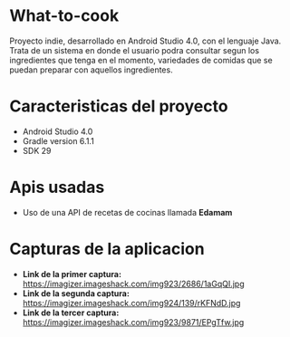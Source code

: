 # What-to-cook
Proyecto indie, desarrollado en Android Studio 4.0, con el lenguaje Java. Trata de un sistema en donde el usuario podra consultar segun los ingredientes que tenga en el momento, variedades de comidas que se puedan preparar con aquellos ingredientes.


# Caracteristicas del proyecto

- Android Studio 4.0
- Gradle version 6.1.1
- SDK 29

# Apis usadas

- Uso de una API de recetas de cocinas llamada **Edamam**


# Capturas de la aplicacion

- **Link de la primer captura:** https://imagizer.imageshack.com/img923/2686/1aGqQI.jpg
- **Link de la segunda captura:** https://imagizer.imageshack.com/img924/139/rKFNdD.jpg
- **Link de la tercer captura:** https://imagizer.imageshack.com/img923/9871/EPgTfw.jpg
